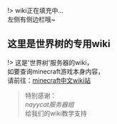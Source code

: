 !> wiki正在填充中...  
左侧有侧边栏哦~

## 这里是世界树的专用wiki

!> 这是'世界树'服务器的wiki，  
如要查询minecraft游戏本身内容，  
请前往：[minecraft中文wiki站](https://minecraft-zh.gamepedia.com/Minecraft_Wiki)

> 特别感谢：  
*nayycat服务器组*  
给我们的wiki教学支持
